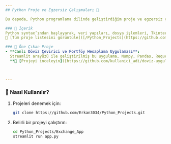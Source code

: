 ```yaml
---
## Python Proje ve Egzersiz Çalışmaları 🐍

Bu depoda, Python programlama dilinde geliştirdiğim proje ve egzersiz çalışmalarımı bulabilirsiniz. Amacım, Python’un temel kavramlarını öğrenmek ve pratik yaparak programlama becerilerimi geliştirmek.

### 📂 İçerik
Python syntax’ından başlayarak, veri yapıları, dosya işlemleri, Tkinter ile arayüz tasarımı, web scraping, veri analizi ve makine öğrenmesi gibi çeşitli konuları kapsayan projeler.  
🔗 [Tüm proje listesini görüntüle]([/Python_Projects](https://github.com/Erkan3034/Python_Projects)])  

### 🌟 Öne Çıkan Proje
- **Canlı Döviz Çevirici ve Portföy Hesaplama Uygulaması**:  
  Streamlit arayüzü ile geliştirilmiş bu uygulama, Numpy, Pandas, Requests ve BeautifulSoup (BS4) modüllerini kullanarak canlı döviz çevirisi ve portföy hesaplama işlemleri sunar.  
  **🔗 [Projeyi inceleyin]([https://github.com/kullanici_adi/doviz-uygulamasi](https://doviz-info.streamlit.app/?fbclid=PAZXh0bgNhZW0CMTEAAabQKGK5shDZjKL6Ab4ZqCEzYq7YyFuEBgYTabdtMdTyQ8VMBKLV-H_z4x4_aem_XFKM2quJcrKq9K-eYoEDSA)

 

---
```


### 📌 Nasıl Kullanılır?
1. Projeleri denemek için:  
   ```bash
   git clone https://github.com/Erkan3034/Python_Projects.git
   ```
2. Belirli bir projeyi çalıştırın:  
   ```bash
   cd Python_Projects/Exchange_App
   streamlit run app.py
   ```
